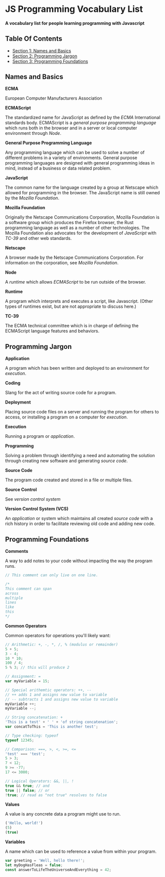 
<!-- GENERATED DOCUMENT! DO NOT EDIT! -->
# JS Programming Vocabulary List #
#### A vocabulary list for people learning programming with Javascript ####

## Table Of Contents ##

- [Section 1: Names and Basics](#user-content-names-and-basics)
- [Section 2: Programming Jargon](#user-content-programming-jargon)
- [Section 3: Programming Foundations](#user-content-programming-foundations)

## Names and Basics ##
**ECMA**

European Computer Manufacturers Association

**ECMAScript**

The standardized name for JavaScript as defined by the *ECMA* International standards body. ECMAScript is a *general purpose programming language* which runs both in the browser and in a server or local computer environment through *Node*.

**General Purpose Programming Language**

Any programming language which can be used to solve a number of different problems in a variety of environments. General purpose programming languages are designed with general programming ideas in mind, instead of a business or data related problem.

**JavaScript**

The common name for the language created by a group at Netscape which allowed for programming in the browser. The JavaScript name is still owned by the *Mozilla Foundation*.

**Mozilla Foundation**

Originally the Netscape Communications Corporation, Mozilla Foundation is a software group which produces the Firefox browser, the Rust programming language as well as a number of other technologies. The Mozilla Foundation also advocates for the development of *JavaScript* with *TC-39* and other web standards.

**Netscape**

A browser made by the Netscape Communications Corporation. For information on the corporation, see *Mozilla Foundation*.

**Node**

A *runtime* which allows *ECMAScript* to be run outside of the browser.

**Runtime**

A program which interprets and executes a script, like Javascript. (Other types of runtimes exist, but are not appropriate to discuss here.)

**TC-39**

The ECMA technical committee which is in charge of defining the ECMAScript language features and behaviors.
    

## Programming Jargon ##

**Application**

A program which has been written and deployed to an environment for *execution*.

**Coding**

Slang for the act of writing source code for a program.

**Deployment**

Placing source code files on a server and running the program for others to access, or installing a program on a computer for *execution*.

**Execution**

Running a program or *application*.

**Programming**

Solving a problem through identifying a need and automating the solution through creating new software and generating *source code*.

**Source Code**

The program code created and stored in a file or multiple files.

**Source Control**

See *version control system*

**Version Control System (VCS)**

An *application* or system which maintains all created *source code* with a rich history in order to facilitate reviewing old code and adding new code.


    

## Programming Foundations ##

**Comments**

A way to add notes to your code without impacting the way the program runs.

```javascript
// This comment can only live on one line.

/*
This comment can span
across
multiple
lines
like
this
*/
```

**Common Operators**

Common operators for operations you'll likely want:

```javascript
// Arithmetic: +, -, *, /, % (modulus or remainder)
5 + 5;
3 - 4;
10 * 10;
100 / 4;
5 % 3; // this will produce 2

// Assignment: =
var myVariable = 15;

// Special arithemtic operators: ++, --
// ++ adds 1 and assigns new value to variable
// -- subtracts 1 and assigns new value to variable
myVariable ++;
myVariable --;

// String concatenation: +
'This is a test' + ' ' + 'of string concatenation';
var concatToThis = 'This is another test';

// Type checking: typeof
typeof 12345;

// Comparison: ===, >, <, >=, <=
'test' === 'test';
5 > 3;
7 < 12;
9 >= -77;
17 <= 3000;

// Logical Operators: &&, ||, !
true && true; // and
true || false; // or
!true; // read as "not true" resolves to false
```

**Values**

A value is any concrete data a program might use to run.

```javascript
('Hello, world!')
(5)
(true)
```

**Variables**

A name which can be used to reference a value from within your program.

```javascript
var greeting = 'Well, hello there!';
let myDogHasFleas = false;
const answerToLifeTheUniverseAndEverything = 42;
```


    

<!-- GENERATED DOCUMENT! DO NOT EDIT! -->
    
